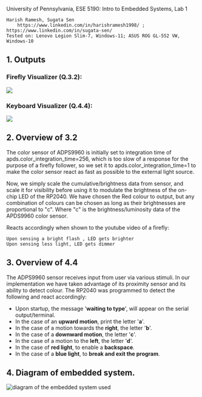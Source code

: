 University of Pennsylvania, ESE 5190: Intro to Embedded Systems, Lab 1

    Harish Ramesh, Sugata Sen
        https://www.linkedin.com/in/harishramesh1998/ ; https://www.linkedin.com/in/sugata-sen/
    Tested on: Lenovo Legion Slim-7, Windows-11; ASUS ROG GL-552 VW, Windows-10
    
## 1. Outputs
### Firefly Visualizer (Q.3.2):

![](https://github.com/harishramesh98/ese5190-2022-lab1-firefly/blob/4b13ff770cce6840b5cc92c0ef00e4e42ec17038/firefly.gif)

### Keyboard Visualizer (Q.4.4):

![](https://github.com/harishramesh98/ese5190-2022-lab1-firefly/blob/4b13ff770cce6840b5cc92c0ef00e4e42ec17038/keyboard.gif)

## 2. Overview of 3.2
The color sensor of ADPS9960 is initially set to integration time of apds.color_integration_time=256, which is too slow of a response for the purpose of a firefly follower, so we set it to apds.color_integration_time=1 to make the color sensor react as fast as possible to the external light source.

Now, we simply scale the cumulative/brightness data from sensor, and scale it for visibility before using it to modulate the brightness of the on-chip LED of the RP2040. We have chosen the Red colour to output, but any combination of colours can be chosen as long as their brightnesses are proportional to "c". Where "c" is the brightness/luminosity data of the APDS9960 color sensor.

Reacts accordingly when shown to the youtube video of a firefly:

    Upon sensing a bright flash , LED gets brighter
    Upon sensing less light, LED gets dimmer


## 3. Overview of 4.4
The ADPS9960 sensor receives input from user via various stimuli. In our implementation we have taken advantage of its proximity sensor and its ability to detect colour.
The RP2040 was programmed to detect the following and react accordingly:

* Upon startup, the message '**waiting to type**', will appear on the serial output/terminal.
* In the case of an **upward motion**, print the letter '**a**'.
* In the case of a motion towards the **right**, the letter '**b**'.
* In the case of a **downward motion**, the letter '**c**'.
* In the case of a motion to the **left**, the letter '**d**'.
* In the case of **red light**, to enable a **backspace**.
* In the case of a **blue light**, to **break and exit the program**.


## 4. Diagram of embedded system.
![diagram of the embedded system used](https://github.com/harishramesh98/ese5190-2022-lab1-firefly/blob/f69d275f3e1db8cf3439e5f79bddcecebff8c354/Embedded_system_block_diagram.jpeg)


